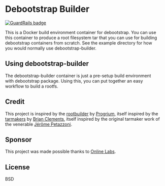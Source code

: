 Debootstrap Builder
===================

[![GuardRails badge](https://badges.production.guardrails.io/moul/docker-debootstrap-builder.svg)](https://www.guardrails.io)

This is a Docker build environment container for debootstrap.
You can use this container to produce a root filesystem tar that you can use for building debootstrap containers from scratch.
See the example directory for how you would normally use debootstrap-builder.

Using debootstrap-builder
-------------------------

The debootstrap-builder container is just a pre-setup build environment with debootstrap package. Using this, you can put together an easy workflow to build a rootfs.

Credit
------

This project is inspired by the [rootbuilder](https://github.com/progrium/rootbuilder) by [Progrium](https://github.com/progrium), itself inspired by the [tarmakers](https://github.com/radial/core-busyboxplus) by [Brian Clements](https://github.com/brianclements), itself inspired by the original tarmaker work of the venerable [Jérôme Petazzoni](https://github.com/jpetazzo).

Sponsor
-------

This project was made possible thanks to [Online Labs](http://labs.online.net).

License
-------

BSD
